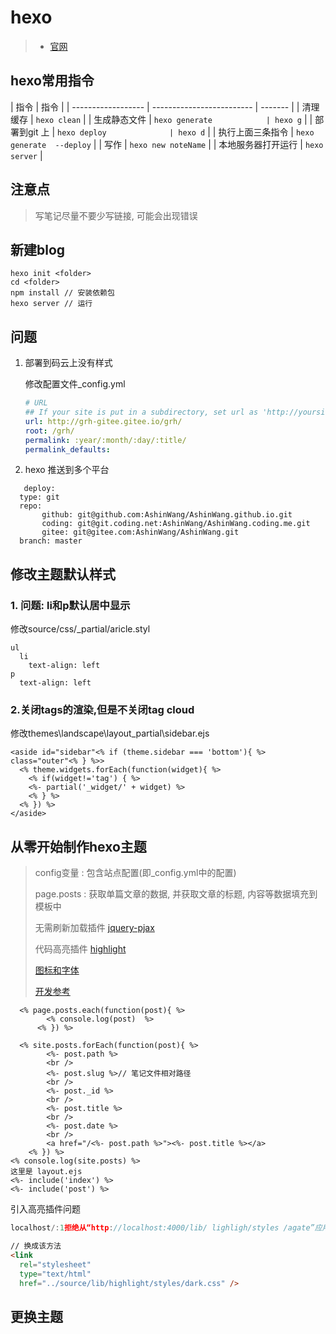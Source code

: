 # **hexo**

> - [官网](https://hexo.io/zh-cn/docs/)

## hexo常用指令

| 指令               | 指令                      |
| ------------------ | ------------------------- | ------- |
| 清理缓存           | `hexo clean`              |
| 生成静态文件       | `hexo generate            | hexo g` |
| 部署到git 上       | `hexo deploy              | hexo d` |
| 执行上面三条指令   | `hexo generate  --deploy` |
| 写作               | `hexo new noteName`       |
| 本地服务器打开运行 | `hexo server`             |

## 注意点

> 写笔记尽量不要少写链接, 可能会出现错误

## 新建blog

```basic
hexo init <folder>
cd <folder>
npm install // 安装依赖包
hexo server // 运行
```

## 问题

1. 部署到码云上没有样式

   修改配置文件\_config.yml

   ```yml
   # URL
   ## If your site is put in a subdirectory, set url as 'http://yoursite.com/child' and root as '/child/'
   url: http://grh-gitee.gitee.io/grh/
   root: /grh/
   permalink: :year/:month/:day/:title/
   permalink_defaults:
   ```

2. hexo 推送到多个平台

```shell
   deploy:
  type: git
  repo:
       github: git@github.com:AshinWang/AshinWang.github.io.git
       coding: git@git.coding.net:AshinWang/AshinWang.coding.me.git
       gitee: git@gitee.com:AshinWang/AshinWang.git
  branch: master
```

## 修改主题默认样式

### 1. 问题: li和p默认居中显示

修改source/css/\_partial/aricle.styl

```stylus
ul
  li
    text-align: left
p
  text-align: left
```

### 2.关闭tags的渲染,但是不关闭tag cloud

修改themes\landscape\layout_partial\sidebar.ejs

```ejs
<aside id="sidebar"<% if (theme.sidebar === 'bottom'){ %> class="outer"<% } %>>
  <% theme.widgets.forEach(function(widget){ %>
    <% if(widget!='tag') { %>
    <%- partial('_widget/' + widget) %>
    <% } %>
  <% }) %>
</aside>
```

## 从零开始制作hexo主题

> config变量 : 包含站点配置(即\_config.yml中的配置)
>
> page.posts : 获取单篇文章的数据, 并获取文章的标题, 内容等数据填充到模板中
>
> 无需刷新加载插件 [jquery-pjax](<[http://bsify.admui.com/jquery-pjax/?id=%e6%94%b9%e5%8f%98%e6%b5%8f%e8%a7%88%e5%99%a8url](http://bsify.admui.com/jquery-pjax/?id=改变浏览器url)>)
>
> 代码高亮插件 [highlight](https://highlightjs.org/download/)
>
> [图标和字体](https://highlightjs.org/download/)
>
> [开发参考](https://www.cnblogs.com/yyhh/p/11058985.html)

```ejs
  <% page.posts.each(function(post){ %>
        <% console.log(post)  %>
      <% }) %>
```

```
  <% site.posts.forEach(function(post){ %>
        <%- post.path %>
        <br />
        <%- post.slug %>// 笔记文件相对路径
        <br />
        <%- post._id %>
        <br />
        <%- post.title %>
        <br />
        <%- post.date %>
        <br />
        <a href="/<%- post.path %>"><%- post.title %></a>
    <% }) %>
<% console.log(site.posts) %>
这里是 layout.ejs
<%- include('index') %>
<%- include('post') %>
```

引入高亮插件问题

```js
localhost/:1拒绝从“http://localhost:4000/lib/ lighligh/styles /agate”应用样式。因为它的MIME类型('text/html')不是一个受支持的样式表MIME类型，并且启用了严格的MIME检查。
```

```html
// 换成该方法
<link
  rel="stylesheet"
  type="text/html"
  href="../source/lib/highlight/styles/dark.css" />
```

## 更换主题
